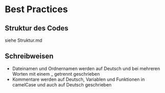 # Best Practices
## Struktur des Codes
siehe Struktur.md 

## Schreibweisen
* Dateinamen und Ordnernamen werden auf Deutsch und bei mehreren Worten mit einem _ getrennt geschrieben 
* Kommentare werden auf Deutsch, Variablen und Funktionen in camelCase und auch auf Deutsch geschrieben
